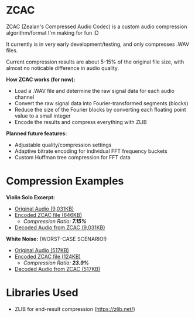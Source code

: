 # ZCAC
ZCAC (Zealan's Compressed Audio Codec) is a custom audio compression algorithm/format I'm making for fun :D

It currently is in very early development/testing, and only compresses .WAV files.

Current compression results are about 5-15% of the original file size, with almost no noticable difference in audio quality.

**How ZCAC works (for now):**
- Load a .WAV file and determine the raw signal data for each audio channel
- Convert the raw signal data into Fourier-transformed segments (blocks)
- Reduce the size of the Fourier blocks by converting each floating point value to a small integer
- Encode the results and compress everything with ZLIB

**Planned future features:**
- Adjustable quality/compression settings
- Adaptive bitrate encoding for individual FFT frequency buckets
- Custom Huffman tree compression for FFT data

# Compression Examples
**Violin Solo Excerpt:** 
- [Original Audio (9,031KB)](audio_examples/violin_solo/violin_solo_original.wav?raw=true)
- [Encoded ZCAC file (646KB)](audio_examples/violin_solo/violin_solo_encoded.zcac?raw=true)
  - *Compression Ratio: **7.15%***
- [Decoded Audio from ZCAC (9,031KB)](audio_examples/violin_solo/violin_solo_decoded.wav?raw=true)

**White Noise:** (WORST-CASE SCENARIO!) 
- [Original Audio (517KB)](audio_examples/white_noise/white_noise_original.wav?raw=true)
- [Encoded ZCAC file (124KB)](audio_examples/white_noise/white_noise_encoded.zcac?raw=true)
  - *Compression Ratio: **23.9%***
- [Decoded Audio from ZCAC (517KB)](audio_examples/white_noise/white_noise_decoded.wav?raw=true)

# Libraries Used
- ZLIB for end-result compression (https://zlib.net/)
